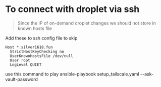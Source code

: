 # To connect with droplet via ssh

> Since the IP of on-demand droplet changes we should not store in known hosts file

Add these to ssh config file to skip 
```
Host *.silver1618.fun 
  StrictHostKeyChecking no
  UserKnownHostsFile /dev/null
  User root
  LogLevel QUIET
```

use this command to play
ansible-playbook setup_tailscale.yaml --ask-vault-password